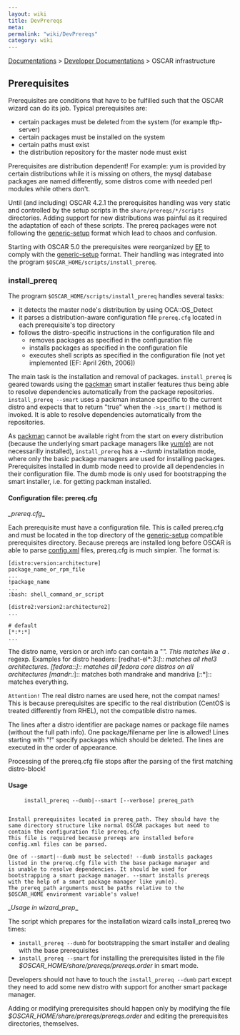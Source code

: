 ```yaml
---
layout: wiki
title: DevPrereqs
meta: 
permalink: "wiki/DevPrereqs"
category: wiki
---
```

<!-- Name: DevPrereqs -->
<!-- Version: 1 -->
<!-- Author: efocht -->
[Documentations](Document) > [Developer Documentations](DevelDocs) > OSCAR infrastructure

## Prerequisites

Prerequisites are conditions that have to be fulfilled such that the OSCAR wizard can do its job. Typical prerequisites are:
 * certain packages must be deleted from the system (for example tftp-server)
 * certain packages must be installed on the system
 * certain paths must exist
 * the distribution repository for the master node must exist

Prerequisites are distribution dependent! For example: yum is provided by certain distributions while it is missing on others, the mysql database packages are named differently, some distros come with needed perl modules while others don't.

Until (and including) OSCAR 4.2.1 the prerequisites handling was very static and controlled by the setup scripts in the `share/prereqs/*/scripts` directories. Adding support for new distributions was painful as it required the adaptation of each of these scripts. The prereq packages were not following the [generic-setup](GenericSetup) format which lead to chaos and confusion.

Starting with OSCAR 5.0 the prerequisites were reorganized by [EF](ErichFocht) to comply with the [generic-setup](GenericSetup) format. Their handling was integrated into the program `$OSCAR_HOME/scripts/install_prereq`.

### install_prereq

The program `$OSCAR_HOME/scripts/install_prereq` handles several tasks:
 * it detects the master node's distribution by using OCA::OS_Detect
 * it parses a distribution-aware configuration file `prereq.cfg` located in each prerequisite's top directory
 * follows the distro-specific instructions in the configuration file and
   * removes packages as specified in the configuration file
   * installs packages as specified in the configuration file
   * executes shell scripts as specified in the configuration file (not yet implemented [EF: April 26th, 2006])

The main task is the installation and removal of packages. `install_prereq` is geared towards using the [packman](DevPackman) smart installer features thus being able to resolve dependencies automatically from the package repositories. `install_prereq --smart` uses a packman instance specific to the current distro and expects that to return "true" when the `->is_smart()` method is invoked. It is able to resolve dependencies automatically from the
repositories.

As [packman](DevPackman) cannot be available right from the start on every distribution (because the underlying smart package managers like [yum(e)](DevYume) are not necessarilly installed), `install_prereq` has a _--dumb_ installation mode, where only the basic package managers are used for installing packages. Prerequisites installed in dumb mode need to provide all dependencies in their configuration file. The dumb mode is only used for bootstrapping the smart installer, i.e. for getting packman installed.


#### Configuration file: prereq.cfg

*_prereq.cfg*_

Each prerequisite must have a configuration file. This is called prereq.cfg and must be located in the top directory of the [generic-setup](GenericSetup) compatible prerequisites directory. Because prereqs are installed long before OSCAR is able to parse
[config.xml](ConfigXML) files, prereq.cfg is much simpler. The format is:


    [distro:version:architecture]
    package_name_or_rpm_file
    ...
    !package_name
    ...
    :bash: shell_command_or_script
    
    [distro2:version2:architecture2]
    ...
    
    # default
    [*:*:*]
    ...

The distro name, version or arch info can contain a "*". This matches
like a .* regexp.
Examples for distro headers:
[redhat-el*:3:*]::
  matches all rhel3 architectures.
[fedora:*:*]::
  matches all fedora core distros on all architectures
[mandr*:*:*]::
  matches both mandrake and mandriva
[*:*:*]::
  matches everything.

`Attention!` The real distro names are used here, not the compat names! This is because prerequisites are specific to the real distribution (CentOS is treated differently from RHEL), not the compatible distro names.

The lines after a distro identifier are package names or package file names
(without the full path info). One package/filename per line is allowed!
Lines starting with "!" specify packages which should be deleted. The lines
are executed in the order of appearance.

Processing of the prereq.cfg file stops after the parsing of the first
matching distro-block!


#### Usage


    
         install_prereq --dumb|--smart [--verbose] prereq_path
    
    
    Install prerequisites located in prereq_path. They should have the
    same directory structure like normal OSCAR packages but need to
    contain the configuration file prereq.cfg
    This file is required because prereqs are installed before
    config.xml files can be parsed.
    
    One of --smart|--dumb must be selected! --dumb installs packages
    listed in the prereq.cfg file with the base package manager and
    is unable to resolve dependencies. It should be used for
    bootstrapping a smart package manager. --smart installs prereqs
    with the help of a smart package manager like yum(e).
    The prereq_path arguments must be paths relative to the
    $OSCAR_HOME environment variable's value!

*_Usage in wizard_prep*_

The script which prepares for the installation wizard calls install_prereq two times:
 * `install_prereq --dumb` for bootstrapping the smart installer and dealing with the base prerequisites
 * `install_prereq --smart` for installing the prerequisites listed in the file
*$OSCAR_HOME/share/prereqs/prereqs.order* in smart mode.

Developers should not have to touch the `install_prereq --dumb` part except they need to add some new distro with support for another smart package manager.

Adding or modifying prerequisites should happen only by modifying the file *$OSCAR_HOME/share/prereqs/prereqs.order* and editing the prerequisites directories, themselves.
